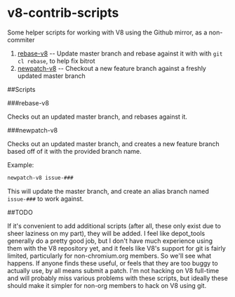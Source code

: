 v8-contrib-scripts
==================

Some helper scripts for working with V8 using the Github mirror, as a non-commiter

1. [rebase-v8](#rebase-v8) -- Update master branch and rebase against it with with `git cl rebase`, to help fix bitrot
2. [newpatch-v8](#newpatch-v8) -- Checkout a new feature branch against a freshly updated master branch

##Scripts

###rebase-v8

Checks out an updated master branch, and rebases against it.

###newpatch-v8

Checks out an updated master branch, and creates a new feature branch based off of it with the provided branch name.

Example:

```bash
newpatch-v8 issue-###
```

This will update the master branch, and create an alias branch named `issue-###` to work against.

##TODO

If it's convenient to add additional scripts (after all, these only exist due to sheer laziness on my part), they will be added. I feel like depot_tools generally do a pretty good job, but I don't have much experience using them with the V8 repository yet, and it feels like V8's support for git is fairly limited, particularly for non-chromium.org members. So we'll see what happens. If anyone finds these useful, or feels that they are too buggy to actually use, by all means submit a patch. I'm not hacking on V8 full-time and will probably miss various problems with these scripts, but ideally these should make it simpler for non-org members to hack on V8 using git.
